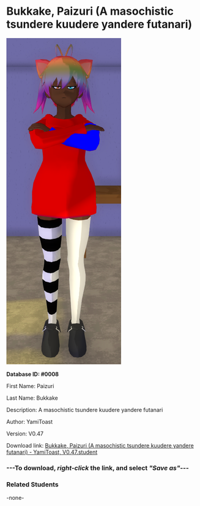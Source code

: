 # Bukkake, Paizuri (A masochistic tsundere kuudere yandere futanari)

<img src="Files/Bukkake, Paizuri (A masochistic tsundere kuudere yandere futanari).png" title="Bukkake, Paizuri (A masochistic tsundere kuudere yandere futanari) - YamiToast, V0.47">

**Database ID: #0008**

First Name: Paizuri

Last Name: Bukkake

Description: A masochistic tsundere kuudere yandere futanari

Author: YamiToast

Version: V0.47

Download link: <a href="https://raw.githubusercontent.com/Arbiter1223/Daigaku-Gurashi-Custom-Students/master/Students/Files/Bukkake%2C%20Paizuri%20(A%20masochistic%20tsundere%20kuudere%20yandere%20futanari)%20-%20YamiToast%2C%20V0.47.student">Bukkake, Paizuri (A masochistic tsundere kuudere yandere futanari) - YamiToast, V0.47.student</a>

### ---**To download, _right-click_ the link, and select _"Save as"_**---

### Related Students

-none-
